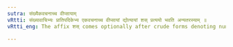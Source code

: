 ```yaml
---
sutra: संख्यैकवचनाच्च वीप्सायाम्
vRtti: संख्यावाचिभ्यः प्रातिपदिकेभ्य एकवचनाच्च वीप्सायां द्योत्यायां शस् प्रत्ययो भवति अन्यतरस्याम् ॥
vRtti_eng: The affix शस् comes optionally after crude forms denoting numbers, and words denoting units of a coin in the singular number, when a distributive sense is to be expressed (and the word is a _karaka_).

---
```

